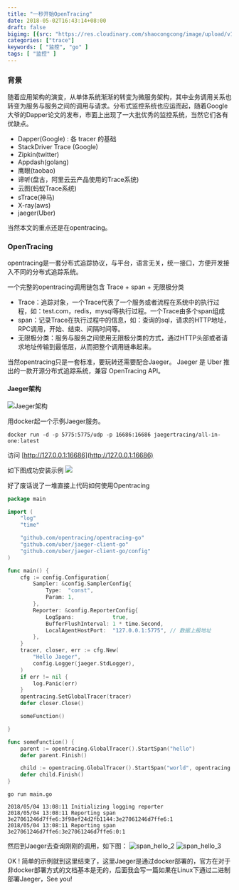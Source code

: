 ```yaml
---
title: "一秒开始OpenTracing"
date: 2018-05-02T16:43:14+08:00
draft: false
bigimg: [{src: "https://res.cloudinary.com/shaocongcong/image/upload/v1525252394/blog/trace/opentracing/tracing_kenan.jpg", desc: "tracing"}]
categories: ["trace"]
keywords: [ "监控", "go" ]
tags: [ "监控" ]
---
```


### 背景
随着应用架构的演变，从单体系统渐渐的转变为微服务架构，其中业务调用关系也转变为服务与服务之间的调用与请求。分布式监控系统也应运而起，随着Google大爷的Dapper论文的发布，市面上出现了一大批优秀的监控系统，当然它们各有优缺点。

- Dapper(Google) : 各 tracer 的基础 
- StackDriver Trace (Google) 
- Zipkin(twitter) 
- Appdash(golang) 
- 鹰眼(taobao) 
- 谛听(盘古，阿里云云产品使用的Trace系统) 
- 云图(蚂蚁Trace系统) 
- sTrace(神马) 
- X-ray(aws)
- jaeger(Uber)

当然本文的重点还是在opentracing。

### OpenTracing
opentracing是一套分布式追踪协议，与平台，语言无关，统一接口，方便开发接入不同的分布式追踪系统。

一个完整的opentracing调用链包含 Trace + span + 无限极分类

- Trace：追踪对象，一个Trace代表了一个服务或者流程在系统中的执行过程，如：test.com，redis，mysql等执行过程。一个Trace由多个span组成
- span：记录Trace在执行过程中的信息，如：查询的sql，请求的HTTP地址，RPC调用，开始、结束、间隔时间等。
- 无限极分类：服务与服务之间使用无限极分类的方式，通过HTTP头部或者请求地址传输到最低层，从而把整个调用链串起来。

当然opentracing只是一套标准，要玩转还需要配合Jaeger。
Jaeger 是 Uber 推出的一款开源分布式追踪系统，兼容 OpenTracing API。

#### Jaeger架构

![Jaeger架构](https://res.cloudinary.com/shaocongcong/image/upload/v1525409626/blog/trace/opentracing/jaeger.png)

用docker起一个示例Jaeger服务。

    docker run -d -p 5775:5775/udp -p 16686:16686 jaegertracing/all-in-one:latest

访问 [http://127.0.0.1:16686](http://127.0.0.1:16686)

如下图成功安装示例
![](https://res.cloudinary.com/shaocongcong/image/upload/v1525410176/blog/trace/opentracing/jaeger_ui.png)


好了废话说了一堆直接上代码如何使用Opentracing

``` go
package main

import (
	"log"
	"time"

	"github.com/opentracing/opentracing-go"
	"github.com/uber/jaeger-client-go"
	"github.com/uber/jaeger-client-go/config"
)

func main() {
	cfg := config.Configuration{
		Sampler: &config.SamplerConfig{
			Type:  "const",
			Param: 1,
		},
		Reporter: &config.ReporterConfig{
			LogSpans:            true,
			BufferFlushInterval: 1 * time.Second,
			LocalAgentHostPort:  "127.0.0.1:5775", // 数据上报地址
		},
	}
	tracer, closer, err := cfg.New(
		"Hello Jaeger",
		config.Logger(jaeger.StdLogger),
	)
	if err != nil {
		log.Panic(err)
	}
	opentracing.SetGlobalTracer(tracer)
	defer closer.Close()

	someFunction()

}

func someFunction() {
	parent := opentracing.GlobalTracer().StartSpan("hello")
	defer parent.Finish()

	child := opentracing.GlobalTracer().StartSpan("world", opentracing.ChildOf(parent.Context()))
	defer child.Finish()
}

```

    go run main.go

    2018/05/04 13:08:11 Initializing logging reporter
    2018/05/04 13:08:11 Reporting span 3e27061246d7ffe6:3f98ef24d2fb1144:3e27061246d7ffe6:1
    2018/05/04 13:08:11 Reporting span 3e27061246d7ffe6:3e27061246d7ffe6:0:1


然后到Jaeger去查询刚刚的调用，如下图：
![span_hello_2](https://res.cloudinary.com/shaocongcong/image/upload/v1525410983/blog/trace/opentracing/jaeger_hello_2.jpg)
![span_hello_3](https://res.cloudinary.com/shaocongcong/image/upload/v1525410983/blog/trace/opentracing/jaeger_hello_3.jpg)

OK ! 简单的示例就到这里结束了，这里Jaeger是通过docker部署的，官方在对于非docker部署方式的文档基本是无的，后面我会写一篇如果在Linux下通过二进制部署Jaeger，See you! 